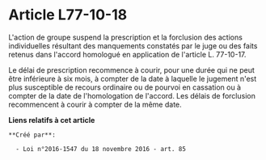 # Article L77-10-18

L'action de groupe suspend la prescription et la forclusion des actions individuelles résultant des manquements constatés par
le juge ou des faits retenus dans l'accord homologué en application de l'article L. 77-10-17.

Le délai de prescription recommence à courir, pour une durée qui ne peut être inférieure à six mois, à compter de la date à
laquelle le jugement n'est plus susceptible de recours ordinaire ou de pourvoi en cassation ou à compter de la date de
l'homologation de l'accord. Les délais de forclusion recommencent à courir à compter de la même date.

**Liens relatifs à cet article**

	**Créé par**:

	  - Loi n°2016-1547 du 18 novembre 2016 - art. 85
